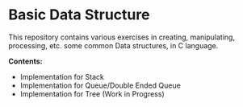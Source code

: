 # Basic Data Structure

This repository contains various exercises in creating, manipulating, processing, etc. some common Data structures, in C language.  

**Contents:**
* Implementation for Stack
* Implementation for Queue/Double Ended Queue
* Implementation for Tree (Work in Progress)
